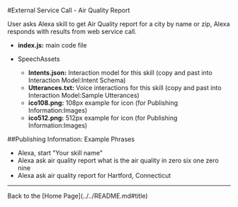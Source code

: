 #External Service Call - Air Quality Report <a id="title">

User asks Alexa skill to get Air Quality report for a city by name or zip, Alexa responds with results from web service call.

* <b>index.js:</b> main code file

* SpeechAssets
    * <b>Intents.json:</b> Interaction model for this skill (copy and past into Interaction Model:Intent Schema)
    * <b>Utterances.txt:</b> Voice interactions for this skill (copy and past into Interaction Model:Sample Utterances)
    * <b>ico108.png:</b> 108px example for icon (for Publishing Information:Images)
    * <b>ico512.png:</b> 512px example for icon (for Publishing Information:Images)


##Publishing Information:
Example Phrases
 * Alexa, start "Your skill name"
 * Alexa ask air quality report what is the air quality in zero six one zero nine
 * Alexa ask air quality report  for Hartford, Connecticut

 <hr />
 Back to the [Home Page](../../README.md#title)